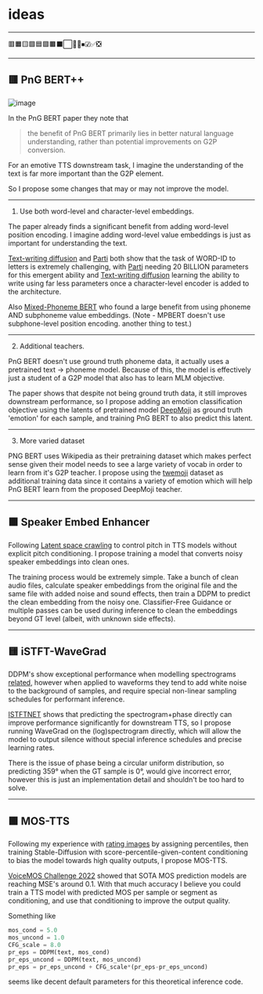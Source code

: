 # ideas

---

🟥🟧🟨🟩🟦🟪🟫⬛⬜🔲🔳⏹☑✅❎

---

## 🟥 PnG BERT++

![image](https://user-images.githubusercontent.com/42448678/218235075-a1731746-bcb5-4d1f-83ce-a18ebe144539.png)

In the PnG BERT paper they note that 

> the benefit of PnG BERT primarily lies in better natural language understanding, rather than potential improvements on G2P conversion.

For an emotive TTS downstream task, I imagine the understanding of the text is far more important than the G2P element.

So I propose some changes that may or may not improve the model.

---

1. Use both word-level and character-level embeddings.

The paper already finds a significant benefit from adding word-level position encoding. I imagine adding word-level value embeddings is just as important for understanding the text.

[Text-writing diffusion](https://github.com/nostalgebraist/improved-diffusion) and [Parti](https://parti.research.google/) both show that the task of WORD-ID to letters is extremely challenging, with [Parti](https://parti.research.google/) needing 20 BILLION parameters for this emergent ability and [Text-writing diffusion](https://github.com/nostalgebraist/improved-diffusion) learning the ability to write using far less parameters once a character-level encoder is added to the architecture.

Also [Mixed-Phoneme BERT](https://arxiv.org/pdf/2203.17190.pdf) who found a large benefit from using phoneme AND subphoneme value embeddings. (Note - MPBERT doesn't use subphone-level position encoding. another thing to test.)

---

2. Additional teachers.

PnG BERT doesn't use ground truth phoneme data, it actually uses a pretrained text -> phoneme model. Because of this, the model is effectively just a student of a G2P model that also has to learn MLM objective.

The paper shows that despite not being ground truth data, it still improves downstream performance, so I propose adding an emotion classification objective using the latents of pretrained model [DeepMoji](https://github.com/bfelbo/DeepMoji) as ground truth 'emotion' for each sample, and training PnG BERT to also predict this latent.

---

3. More varied dataset

PNG BERT uses Wikipedia as their pretraining dataset which makes perfect sense given their model needs to see a large variety of vocab in order to learn from it's G2P teacher. I propose using the [twemoji](https://uvaauas.figshare.com/articles/dataset/Twemoji_Dataset/5822100) dataset as additional training data since it contains a variety of emotion which will help PnG BERT learn from the proposed DeepMoji teacher.

---

## 🟧 Speaker Embed Enhancer

Following [Latent space crawling](https://github.com/DanRuta/xVA-Synth/commit/5325d7e1a4ffc9ecc9df55ee0c848a2b28ed6f77) to control pitch in TTS models without explicit pitch conditioning. I propose training a model that converts noisy speaker embeddings into clean ones.

The training process would be extremely simple. Take a bunch of clean audio files, calculate speaker embeddings from the original file and the same file with added noise and sound effects, then train a DDPM to predict the clean embedding from the noisy one. Classifier-Free Guidance or multiple passes can be used during inference to clean the embeddings beyond GT level (albeit, with unknown side effects).

---

## 🟨 iSTFT-WaveGrad

DDPM's show exceptional performance when modelling spectrograms [related](https://github.com/CookiePPP/papers/blob/main/README.md#grad-tts-a-diffusion-probabilistic-model-for-text-to-speech-and-diff-tts-a-denoising-diffusion-model-for-text-to-speech), however when applied to waveforms they tend to add white noise to the background of samples, and require special non-linear sampling schedules for performant inference.

[ISTFTNET](https://arxiv.org/pdf/2203.02395.pdf) shows that predicting the spectrogram+phase directly can improve performance significantly for downstream TTS, so I propose running WaveGrad on the (log)spectrogram directly, which will allow the model to output silence without special inference schedules and precise learning rates.

There is the issue of phase being a circular uniform distribution, so predicting 359° when the GT sample is 0°, would give incorrect error, however this is just an implementation detail and shouldn't be too hard to solve.

---

## 🟩 MOS-TTS

Following my experience with [rating images](https://github.com/CookiePPP/derpy-score-predictor) by assigning percentiles, then training Stable-Diffusion with score-percentile-given-content conditioning to bias the model towards high quality outputs, I propose MOS-TTS.

[VoiceMOS Challenge 2022](https://arxiv.org/pdf/2203.11389.pdf) showed that SOTA MOS prediction models are reaching MSE's around 0.1. With that much accuracy I believe you could train a TTS model with predicted MOS per sample or segment as conditioning, and use that conditioning to improve the output quality.

Something like
```python
mos_cond = 5.0
mos_uncond = 1.0
CFG_scale = 8.0
pr_eps = DDPM(text, mos_cond)
pr_eps_uncond = DDPM(text, mos_uncond)
pr_eps = pr_eps_uncond + CFG_scale*(pr_eps-pr_eps_uncond)
```

seems like decent default parameters for this theoretical inference code.
